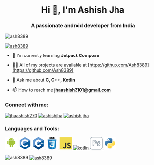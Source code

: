 <h1 align="center">Hi 👋, I'm Ashish Jha</h1>
<h3 align="center">A passionate android developer from India</h3>

<p align="left"> <img src="https://komarev.com/ghpvc/?username=ash8389&label=Profile%20views&color=0e75b6&style=flat" alt="ash8389" /> </p>

<p align="left"> <a href="https://github.com/ryo-ma/github-profile-trophy"><img src="https://github-profile-trophy.vercel.app/?username=ash8389" alt="ash8389" /></a> </p>

- 🌱 I’m currently learning **Jetpack Compose**

- 👨‍💻 All of my projects are available at [https://github.com/Ash8389](https://github.com/Ash8389)

- 💬 Ask me about **C, C++, Kotlin**

- 📫 How to reach me **jhaashish3101@gmail.com**

<h3 align="left">Connect with me:</h3>
<p align="left">
<a href="https://twitter.com/jhaashish270" target="blank"><img align="center" src="https://raw.githubusercontent.com/rahuldkjain/github-profile-readme-generator/master/src/images/icons/Social/twitter.svg" alt="jhaashish270" height="30" width="40" /></a>
<a href="https://linkedin.com/in/ashishjha" target="blank"><img align="center" src="https://raw.githubusercontent.com/rahuldkjain/github-profile-readme-generator/master/src/images/icons/Social/linked-in-alt.svg" alt="ashishjha" height="30" width="40" /></a>
<a href="https://fb.com/ashish jha" target="blank"><img align="center" src="https://raw.githubusercontent.com/rahuldkjain/github-profile-readme-generator/master/src/images/icons/Social/facebook.svg" alt="ashish jha" height="30" width="40" /></a>
</p>

<h3 align="left">Languages and Tools:</h3>
<p align="left"> <a href="https://developer.android.com" target="_blank" rel="noreferrer"> <img src="https://raw.githubusercontent.com/devicons/devicon/master/icons/android/android-original-wordmark.svg" alt="android" width="40" height="40"/> </a> <a href="https://www.cprogramming.com/" target="_blank" rel="noreferrer"> <img src="https://raw.githubusercontent.com/devicons/devicon/master/icons/c/c-original.svg" alt="c" width="40" height="40"/> </a> <a href="https://www.w3schools.com/cpp/" target="_blank" rel="noreferrer"> <img src="https://raw.githubusercontent.com/devicons/devicon/master/icons/cplusplus/cplusplus-original.svg" alt="cplusplus" width="40" height="40"/> </a> <a href="https://www.w3schools.com/css/" target="_blank" rel="noreferrer"> <img src="https://raw.githubusercontent.com/devicons/devicon/master/icons/css3/css3-original-wordmark.svg" alt="css3" width="40" height="40"/> </a> <a href="https://developer.mozilla.org/en-US/docs/Web/JavaScript" target="_blank" rel="noreferrer"> <img src="https://raw.githubusercontent.com/devicons/devicon/master/icons/javascript/javascript-original.svg" alt="javascript" width="40" height="40"/> </a> <a href="https://kotlinlang.org" target="_blank" rel="noreferrer"> <img src="https://www.vectorlogo.zone/logos/kotlinlang/kotlinlang-icon.svg" alt="kotlin" width="40" height="40"/> </a> <a href="https://www.photoshop.com/en" target="_blank" rel="noreferrer"> <img src="https://raw.githubusercontent.com/devicons/devicon/master/icons/photoshop/photoshop-line.svg" alt="photoshop" width="40" height="40"/> </a> <a href="https://www.python.org" target="_blank" rel="noreferrer"> <img src="https://raw.githubusercontent.com/devicons/devicon/master/icons/python/python-original.svg" alt="python" width="40" height="40"/> </a> </p>

<p><img align="left" src="https://github-readme-stats.vercel.app/api/top-langs?username=ash8389&show_icons=true&locale=en&layout=compact" alt="ash8389" /></p>

<p>&nbsp;<img align="center" src="https://github-readme-stats.vercel.app/api?username=ash8389&show_icons=true&locale=en" alt="ash8389" /></p>
